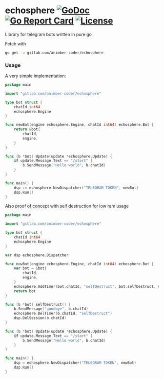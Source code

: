 # echosphere [![GoDoc](https://godoc.org/gitlab.com/animber-coder/echosphere?status.svg)](https://godoc.org/gitlab.com/animber-coder/echosphere) [![Go Report Card](https://goreportcard.com/badge/gitlab.com/animber-coder/echosphere)](https://goreportcard.com/report/gitlab.com/animber-coder/echosphere) [![License](http://img.shields.io/badge/license-LGPL3.0-orange.svg?style=flat)](https://gitlab.com/animber-coder/echosphere/blob/master/LICENSE)

Library for telegram bots written in pure go

Fetch with
```bash
go get -u gitlab.com/animber-coder/echosphere
```

### Usage

A very simple implementation:

```go
package main

import "gitlab.com/animber-coder/echosphere"

type bot struct {
    chatId int64
    echosphere.Engine
}

func newBot(engine echosphere.Engine, chatId int64) echosphere.Bot {
    return &bot{
        chatId,
        engine,
    }
}

func (b *bot) Update(update *echosphere.Update) {
    if update.Message.Text == "/start" {
        b.SendMessage("Hello world", b.chatId)
    }
}

func main() {
    dsp := echosphere.NewDispatcher("TELEGRAM TOKEN", newBot)
    dsp.Run()
}
```


Also proof of concept with self destruction for low ram usage

```go
package main

import "gitlab.com/animber-coder/echosphere"

type bot struct {
    chatId int64
    echosphere.Engine
}

var dsp echosphere.Dispatcher

func newBot(engine echosphere.Engine, chatId int64) echosphere.Bot {
    var bot = &bot{
        chatId,
        engine,
    }
    echosphere.AddTimer(bot.chatId, "selfDestruct", bot.selfDestruct, 60)
    return bot
}

func (b *bot) selfDestruct() {
    b.SendMessage("goodbye", b.chatId)
    echosphere.DelTimer(b.chatId, "selfDestruct")
    dsp.DelSession(b.chatId)
}

func (b *bot) Update(update *echosphere.Update) {
    if update.Message.Text == "/start" {
        b.SendMessage("Hello world", b.chatId)
    }
}

func main() {
    dsp = echosphere.NewDispatcher("TELEGRAM TOKEN", newBot)
    dsp.Run()
}
```
